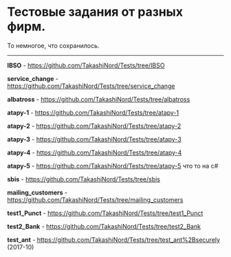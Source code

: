 # Тестовые задания от разных фирм.

То немногое, что сохранилось. 

----------------------------------------------------------------------------

  **IBSO** -  https://github.com/TakashiNord/Tests/tree/IBSO

  **service_change** -  https://github.com/TakashiNord/Tests/tree/service_change
  
  **albatross** -  https://github.com/TakashiNord/Tests/tree/albatross
  
  **atapy-1** - https://github.com/TakashiNord/Tests/tree/atapy-1

  **atapy-2** -  https://github.com/TakashiNord/Tests/tree/atapy-2

  **atapy-3** -  https://github.com/TakashiNord/Tests/tree/atapy-3

  **atapy-4** -  https://github.com/TakashiNord/Tests/tree/atapy-4
  
  **atapy-5** -  https://github.com/TakashiNord/Tests/tree/atapy-5   что то на c#  

  **sbis** -  https://github.com/TakashiNord/Tests/tree/sbis

  **mailing_customers** -  https://github.com/TakashiNord/Tests/tree/mailing_customers

  **test1_Punct** - https://github.com/TakashiNord/Tests/tree/test1_Punct

  **test2_Bank** - https://github.com/TakashiNord/Tests/tree/test2_Bank

  **test_ant** - https://github.com/TakashiNord/Tests/tree/test_ant%2Bsecurely  (2017-10)
 
